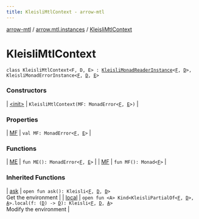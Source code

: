 ```yaml
---
title: KleisliMtlContext - arrow-mtl
---
```


[arrow-mtl](../../index.html) / [arrow.mtl.instances](../index.html) / [KleisliMtlContext](./index.html)

# KleisliMtlContext

`class KleisliMtlContext<F, D, E> : `[`KleisliMonadReaderInstance`](../-kleisli-monad-reader-instance/index.html)`<`[`F`](index.html#F)`, `[`D`](index.html#D)`>, KleisliMonadErrorInstance<`[`F`](index.html#F)`, `[`D`](index.html#D)`, `[`E`](index.html#E)`>`

### Constructors

| [&lt;init&gt;](-init-.html) | `KleisliMtlContext(MF: MonadError<`[`F`](index.html#F)`, `[`E`](index.html#E)`>)` |

### Properties

| [MF](-m-f.html) | `val MF: MonadError<`[`F`](index.html#F)`, `[`E`](index.html#E)`>` |

### Functions

| [ME](-m-e.html) | `fun ME(): MonadError<`[`F`](index.html#F)`, `[`E`](index.html#E)`>` |
| [MF](-m-f.html) | `fun MF(): Monad<`[`F`](index.html#F)`>` |

### Inherited Functions

| [ask](../-kleisli-monad-reader-instance/ask.html) | `open fun ask(): Kleisli<`[`F`](../-kleisli-monad-reader-instance/index.html#F)`, `[`D`](../-kleisli-monad-reader-instance/index.html#D)`, `[`D`](../-kleisli-monad-reader-instance/index.html#D)`>`<br>Get the environment |
| [local](../-kleisli-monad-reader-instance/local.html) | `open fun <A> Kind<KleisliPartialOf<`[`F`](../-kleisli-monad-reader-instance/index.html#F)`, `[`D`](../-kleisli-monad-reader-instance/index.html#D)`>, `[`A`](../-kleisli-monad-reader-instance/local.html#A)`>.local(f: (`[`D`](../-kleisli-monad-reader-instance/index.html#D)`) -> `[`D`](../-kleisli-monad-reader-instance/index.html#D)`): Kleisli<`[`F`](../-kleisli-monad-reader-instance/index.html#F)`, `[`D`](../-kleisli-monad-reader-instance/index.html#D)`, `[`A`](../-kleisli-monad-reader-instance/local.html#A)`>`<br>Modify the environment |

